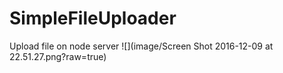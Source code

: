 # SimpleFileUploader
Upload file on node server
![](image/Screen Shot 2016-12-09 at 22.51.27.png?raw=true)
